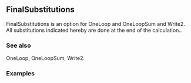 ##  FinalSubstitutions 

FinalSubstitutions is an option for OneLoop and OneLoopSum and Write2. All substitutions indicated hereby are done at the end of the calculation..

###  See also 

OneLoop, OneLoopSum, Write2.

###  Examples 